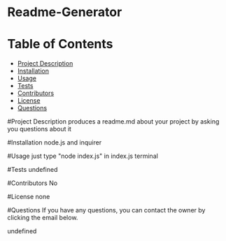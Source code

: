 
  # Readme-Generator

  # Table of Contents
  * [Project Description](#description)
  * [Installation](#installation)
  * [Usage](#usage)
  * [Tests](#tests)
  * [Contributors](#contributors)
  * [License](#license)
  * [Questions](#questions)

  #Project Description
  produces a readme.md about your project by asking you questions about it

  #Installation
  node.js and inquirer

  #Usage
  just type "node index.js" in index.js terminal

  #Tests
  undefined

  #Contributors
  No

  #License
  none

  #Questions
  If you have any questions, you can contact the owner by clicking the email below.

  undefined
